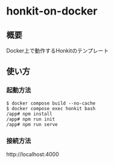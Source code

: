 # honkit-on-docker

## 概要

Docker上で動作するHonkitのテンプレート

## 使い方

### 起動方法

```shell
$ docker compose build --no-cache
$ docker compose exec honkit bash
/app# npm install
/app# npm run init
/app# npm run serve
```

### 接続方法

http://localhost:4000
